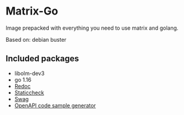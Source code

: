 # Matrix-Go

Image prepacked with everything you need to use matrix and golang. 

Based on: debian buster

## Included packages

* libolm-dev3
* go 1.16
* [Redoc](https://github.com/Redocly/redoc)
* [Staticcheck](https://staticcheck.io/)
* [Swag](https://github.com/swaggo/swag)
* [OpenAPI code sample generator](https://github.com/CubicrootXYZ/openapi-code-sample-generator)